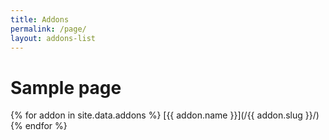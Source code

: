 ```yaml
---
title: Addons
permalink: /page/
layout: addons-list
---
```


# Sample page

<div>
  {% for addon in site.data.addons %}
    [{{ addon.name }}](/{{ addon.slug }}/)
  {% endfor %}
</div>
